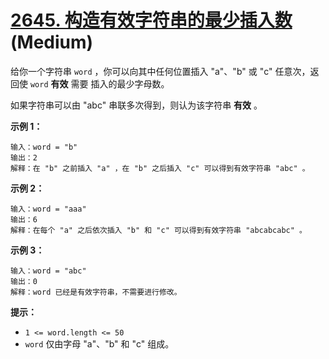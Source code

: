 # [2645. 构造有效字符串的最少插入数][link] (Medium)

[link]: https://leetcode.cn/problems/minimum-additions-to-make-valid-string/

给你一个字符串 `word` ，你可以向其中任何位置插入 "a"、"b" 或 "c" 任意次，返回使 `word` **有效** 需要
插入的最少字母数。

如果字符串可以由 "abc" 串联多次得到，则认为该字符串 **有效** 。

**示例 1：**

```
输入：word = "b"
输出：2
解释：在 "b" 之前插入 "a" ，在 "b" 之后插入 "c" 可以得到有效字符串 "abc" 。
```

**示例 2：**

```
输入：word = "aaa"
输出：6
解释：在每个 "a" 之后依次插入 "b" 和 "c" 可以得到有效字符串 "abcabcabc" 。
```

**示例 3：**

```
输入：word = "abc"
输出：0
解释：word 已经是有效字符串，不需要进行修改。
```

**提示：**

- `1 <= word.length <= 50`
- `word` 仅由字母 "a"、"b" 和 "c" 组成。
